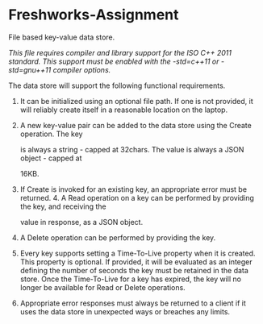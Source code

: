 # Freshworks-Assignment
File based key-value data store.

*This file requires compiler and library support for the ISO C++ 2011 standard. This support must be enabled with the -std=c++11 or -std=gnu++11 compiler options.*


The data store will support the following functional requirements.

1. It can be initialized using an optional file path. If one is not provided, it will reliably create itself in a reasonable location on the laptop.

2. A new key-value pair can be added to the data store using the Create operation. The key

      is always a string - capped at 32chars. The value is always a JSON object - capped at

      16KB.

3. If Create is invoked for an existing key, an appropriate error must be returned. 4. A Read operation on a key can be performed by providing the key, and                           receiving the

   value in response, as a JSON object.

5. A Delete operation can be performed by providing the key.

6. Every key supports setting a Time-To-Live property when it is created. This property is optional. If provided, it will be evaluated as an integer defining the number of seconds the key must be retained in the data store. Once the Time-To-Live for a key has expired, the key will no longer be available for Read or Delete operations.

7. Appropriate error responses must always be returned to a client if it uses the data store in unexpected ways or breaches any limits.
